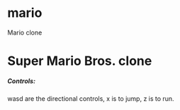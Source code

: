 # mario
Mario clone

<h1>Super Mario Bros. clone</h1>

<h5>Controls:</h5>
<p>wasd are the directional controls, x is to jump, z is to run.</p>
